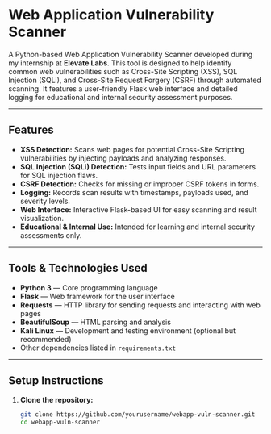 # Web Application Vulnerability Scanner

A Python-based Web Application Vulnerability Scanner developed during my internship at **Elevate Labs**. This tool is designed to help identify common web vulnerabilities such as Cross-Site Scripting (XSS), SQL Injection (SQLi), and Cross-Site Request Forgery (CSRF) through automated scanning. It features a user-friendly Flask web interface and detailed logging for educational and internal security assessment purposes.

---

## Features

- **XSS Detection:** Scans web pages for potential Cross-Site Scripting vulnerabilities by injecting payloads and analyzing responses.
- **SQL Injection (SQLi) Detection:** Tests input fields and URL parameters for SQL injection flaws.
- **CSRF Detection:** Checks for missing or improper CSRF tokens in forms.
- **Logging:** Records scan results with timestamps, payloads used, and severity levels.
- **Web Interface:** Interactive Flask-based UI for easy scanning and result visualization.
- **Educational & Internal Use:** Intended for learning and internal security assessments only.

---

## Tools & Technologies Used

- **Python 3** — Core programming language
- **Flask** — Web framework for the user interface
- **Requests** — HTTP library for sending requests and interacting with web pages
- **BeautifulSoup** — HTML parsing and analysis
- **Kali Linux** — Development and testing environment (optional but recommended)
- Other dependencies listed in `requirements.txt`

---

## Setup Instructions

1. **Clone the repository:**

   ```bash
   git clone https://github.com/yourusername/webapp-vuln-scanner.git
   cd webapp-vuln-scanner
